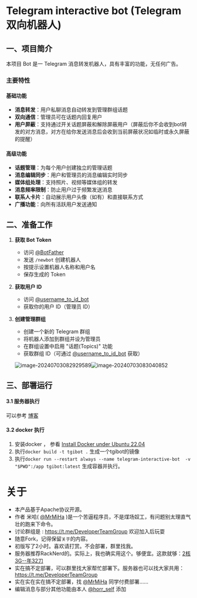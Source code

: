 # Telegram interactive bot (Telegram 双向机器人)

## 一、项目简介

本项目 Bot 是一 Telegram 消息转发机器人，具有丰富的功能，无任何广告。

### 主要特性

#### 基础功能
- **消息转发**：用户私聊消息自动转发到管理群组话题
- **双向通信**：管理员可在话题内回复用户
- **用户屏蔽**：支持通过开关话题屏蔽和解除屏蔽用户（屏蔽后你不会收到bot转发的对方消息，对方在给你发送消息后会收到当前屏蔽状况如临时或永久屏蔽的提醒）

#### 高级功能
- **话题管理**：为每个用户创建独立的管理话题
- **消息编辑同步**：用户和管理员的消息编辑实时同步
- **媒体组处理**：支持照片、视频等媒体组的转发
- **消息频率限制**：防止用户过于频繁发送消息
- **联系人卡片**：自动展示用户头像（如有）和直接联系方式
- **广播功能**：向所有活跃用户发送通知


## 二、准备工作

1. **获取 Bot Token**
   - 访问 [@BotFather](https://t.me/BotFather)
   - 发送 `/newbot` 创建机器人
   - 按提示设置机器人名称和用户名
   - 保存生成的 Token

2. **获取用户 ID**
   - 访问 [@username_to_id_bot](https://t.me/username_to_id_bot)
   - 获取你的用户 ID（管理员 ID）

3. **创建管理群组**
   - 创建一个新的 Telegram 群组
   - 将机器人添加到群组并设为管理员
   - 在群组设置中启用 "话题(Topics)" 功能
   - 获取群组 ID（可通过 [@username_to_id_bot](https://t.me/username_to_id_bot) 获取）


   ![image-20240703082929589](./doc/cn/image-20240703082929589.png)![image-20240703083040852](./doc/cn/image-20240703083040852.png)

## 三、部署运行

#### 3.1 服务器执行
可以参考 [博客](https://blog.922768.xyz/topicgrambot/)


#### 3.2 docker 执行
1. 安装docker ， 参看 [Install Docker under Ubuntu 22.04](https://gist.github.com/dehsilvadeveloper/c3bdf0f4cdcc5c177e2fe9be671820c7)
2. 执行`docker build -t tgibot .` 生成一个tgibot的镜像
3. 执行`docker run --restart always --name telegram-interactive-bot  -v "$PWD":/app tgibot:latest` 生成容器并执行。


# 关于

- 本产品基于Apache协议开源。
- 作者 米哈( [@MrMiHa](https://t.me/MrMiHa) )是一个苦逼程序员，不是煤场奴工，有问题别太理直气壮的跑来下命令。
- 讨论群组是 : https://t.me/DeveloperTeamGroup 欢迎加入后玩耍
- 随意Fork，记得保留`关于`的内容。
- 初版写了2小时。喜欢请打赏。不会部署，群里找我。
- 服务器推荐RackNerd的。实际上，我也确实用这个。够便宜。这款就够：[2核3G--年32刀](https://my.racknerd.com/aff.php?aff=11705&pid=905) 
- 实在搞不定部署，可以群里找大家帮忙部署下。服务器也可以找大家共用： https://t.me/DeveloperTeamGroup 
- 实在实在实在搞不定部署，找  [@MrMiHa](https://t.me/MrMiHa)  同学付费部署……
- 编辑消息与部分其他功能由本人 [@horr_self]( https://t.me/horrorself_bot ) 添加


